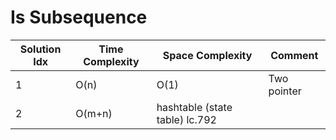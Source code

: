 # Is Subsequence

| Solution Idx | Time Complexity | Space Complexity               | Comment     |
| ------------ | --------------- | ------------------------------ | ----------- |
| 1            | O(n)            | O(1)                           | Two pointer |
| 2            | O(m+n)          | hashtable (state table) lc.792 |
